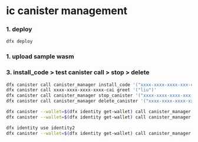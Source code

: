 # ic canister management

### 1. deploy
```bash
dfx deploy
```

### 1. upload sample wasm


### 3. install_code > test canister call > stop > delete
```bash
dfx canister call canister_manager install_code '("xxxx-xxxx-xxxx-xxx-cai","ver1")'
dfx canister call xxxx-xxxx-xxxx-xxxx-cai greet '("liu")'
dfx canister call canister_manager stop_canister '("xxxx-xxxx-xxxx-xxx-cai","ver1")'
dfx canister call canister_manager delete_canister '("xxxx-xxxx-xxxx-xxx-cai","ver1")'
```

```bash
dfx canister --wallet=$(dfx identity get-wallet) call canister_manager submit_proposal '("123","upgrade")'
dfx canister --wallet=$(dfx identity get-wallet) call canister_manager get_proposal '(1)'

dfx identity use identity2
dfx canister --wallet=$(dfx identity get-wallet) call canister_manager vote '(1, true)'
```